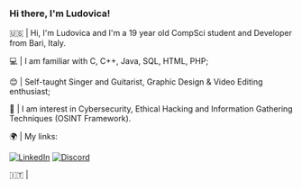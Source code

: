 ### Hi there, I'm Ludovica!

🇺🇸 |  Hi, I'm Ludovica and I'm a 19 year old CompSci student and Developer from Bari, Italy.

💻 |  I am familiar with C, C++, Java, SQL, HTML, PHP;

😊 |  Self-taught Singer and Guitarist, Graphic Design & Video Editing enthusiast;

👾 |  I am interest in Cybersecurity, Ethical Hacking and Information Gathering Techniques (OSINT Framework).

🌍 |  My links:

<a href='https://www.linkedin.com/in/ludovicapangrazio/' target="_blank"><img alt='LinkedIn' src='https://img.shields.io/badge/linkedin-100000?style=for-the-badge&logo=Linkedin&logoColor=55CCFF&labelColor=FFFFFF&color=F7F7F7'/></a> <a href='https://discord.gg/nw8pweBEaU' target="_blank"><img alt='Discord' src='https://img.shields.io/badge/discord-100000?style=for-the-badge&logo=discord&logoColor=8397FF&labelColor=FFFFFF&color=F7F7F7'/></a>




🇮🇹 |

<!--
**LudovicaPangrazio/LudovicaPangrazio** is a ✨ _special_ ✨ repository because its `README.md` (this file) appears on your GitHub profile.

Here are some ideas to get you started:

- 🔭 I’m currently working on ...
- 🌱 I’m currently learning ...
- 👯 I’m looking to collaborate on ...
- 🤔 I’m looking for help with ...
- 💬 Ask me about ...
- 📫 How to reach me: ...
- 😄 Pronouns: ...
- ⚡ Fun fact: ...
-->

